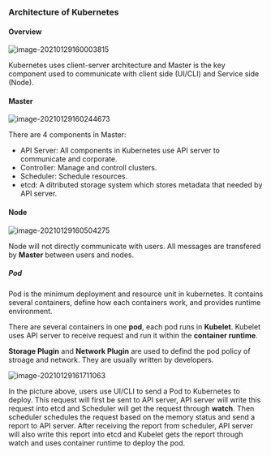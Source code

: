 ### Architecture of Kubernetes

#### Overview

![image-20210129160003815](https://i.loli.net/2021/01/30/JeFvkAZXbxiIEVg.png)

Kubernetes uses client-server architecture and Master is the key component used to communicate with client side (UI/CLI) and Service side (Node).

#### Master

![image-20210129160244673](https://i.loli.net/2021/01/30/meuBwrU6QDLbJi7.png)

There are 4 components in Master:

- API Server: All components in Kubernetes use API server to communicate and corporate.
- Controller: Manage and controll clusters. 
- Scheduler: Schedule resources.
- etcd: A ditributed storage system which stores metadata that needed by API server.

#### Node

![image-20210129160504275](https://i.loli.net/2021/01/30/qE9LRnmu5wJMQeF.png)

Node will not directly communicate with users. All messages are transfered by **Master** between users and nodes.

##### Pod

Pod is the minimum deployment and resource unit in kubernetes. It contains several containers, define how each containers work, and provides runtime environment.

There are several containers in one **pod**, each pod runs in **Kubelet**. Kubelet uses API server to receive request and run it within the **container runtime**.

**Storage Plugin** and **Network Plugin** are used to defind the pod policy of stroage and network. They are usually written by developers. 

![image-20210129161711063](https://i.loli.net/2021/01/30/oELK1JzkFeO4ftB.png)

In the picture above, users use UI/CLI to send a Pod to Kubernetes to deploy. This request will first be sent to API server, API server will write this request into etcd and Scheduler will get the request through **watch**. Then scheduler schedules the request based on the memory status and send a report to API server. After receiving the report from scheduler, API server will also write this report into etcd and Kubelet gets the report through watch and uses container runtime to deploy the pod.

